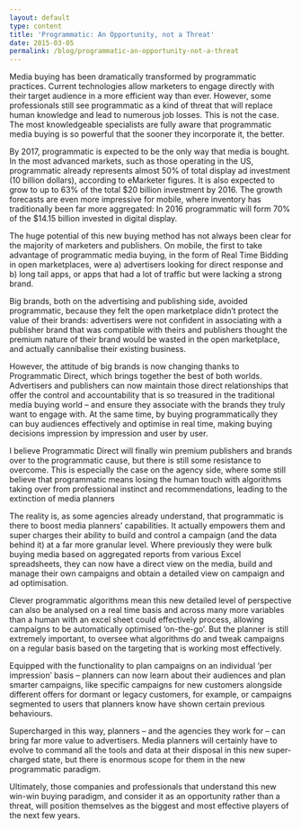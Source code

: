 ```yaml
---
layout: default
type: content
title: 'Programmatic: An Opportunity, not a Threat'
date: 2015-03-05
permalink: /blog/programmatic-an-opportunity-not-a-threat
---
```


Media buying has been dramatically transformed by programmatic practices. Current technologies allow marketers to engage directly with their target audience in a more efficient way than ever. However, some professionals still see programmatic as a kind of threat that will replace human knowledge and lead to numerous job losses. This is not the case. The most knowledgeable specialists are fully aware that programmatic media buying is so powerful that the sooner they incorporate it, the better.

By 2017, programmatic is expected to be the only way that media is bought. In the most advanced markets, such as those operating in the US, programmatic already represents almost 50% of total display ad investment (10 billion dollars), according to eMarketer figures. It is also expected to grow to up to 63% of the total $20 billion investment by 2016. The growth forecasts are even more impressive for mobile, where inventory has traditionally been far more aggregated: In 2016 programmatic will form 70% of the $14.15 billion invested in digital display.

The huge potential of this new buying method has not always been clear for the majority of marketers and publishers. On mobile, the first to take advantage of programmatic media buying, in the form of Real Time Bidding in open marketplaces, were a) advertisers looking for direct response and b) long tail apps, or apps that had a lot of traffic but were lacking a strong brand.

Big brands, both on the advertising and publishing side, avoided programmatic, because they felt the open marketplace didn’t protect the value of their brands: advertisers were not confident in associating with a publisher brand that was compatible with theirs and publishers thought the premium nature of their brand would be wasted in the open marketplace, and actually cannibalise their existing business.

However, the attitude of big brands is now changing thanks to Programmatic Direct, which brings together the best of both worlds. Advertisers and publishers can now maintain those direct relationships that offer the control and accountability that is so treasured in the traditional media buying world &#8211; and ensure they associate with the brands they truly want to engage with. At the same time, by buying programmatically they can buy audiences effectively and optimise in real time, making buying decisions impression by impression and user by user.

I believe Programmatic Direct will finally win premium publishers and brands over to the programmatic cause, but there is still some resistance to overcome. This is especially the case on the agency side, where some still believe that programmatic means losing the human touch with algorithms taking over from professional instinct and recommendations, leading to the extinction of media planners

The reality is, as some agencies already understand, that programmatic is there to boost media planners’ capabilities. It actually empowers them and super charges their ability to build and control a campaign (and the data behind it) at a far more granular level. Where previously they were bulk buying media based on aggregated reports from various Excel spreadsheets, they can now have a direct view on the media, build and manage their own campaigns and obtain a detailed view on campaign and ad optimisation.

Clever programmatic algorithms mean this new detailed level of perspective can also be analysed on a real time basis and across many more variables than a human with an excel sheet could effectively process, allowing campaigns to be automatically optimised ‘on-the-go’. But the planner is still extremely important, to oversee what algorithms do and tweak campaigns on a regular basis based on the targeting that is working most effectively.

Equipped with the functionality to plan campaigns on an individual ‘per impression’ basis – planners can now learn about their audiences and plan smarter campaigns, like specific campaigns for new customers alongside different offers for dormant or legacy customers, for example, or campaigns segmented to users that planners know have shown certain previous behaviours.

Supercharged in this way, planners &#8211; and the agencies they work for &#8211; can bring far more value to advertisers. Media planners will certainly have to evolve to command all the tools and data at their disposal in this new super-charged state, but there is enormous scope for them in the new programmatic paradigm.

Ultimately, those companies and professionals that understand this new win-win buying paradigm, and consider it as an opportunity rather than a threat, will position themselves as the biggest and most effective players of the next few years.
